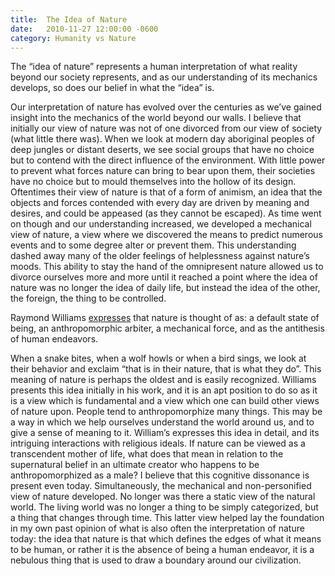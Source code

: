```yaml
---
title:  The Idea of Nature
date:   2010-11-27 12:00:00 -0600
category: Humanity vs Nature
---
```


The “idea of nature” represents a human interpretation of what reality beyond our society represents, and as our
understanding of its mechanics develops, so does our belief in what the “idea” is.

Our interpretation of nature has evolved over the centuries as we’ve gained insight into the mechanics of the world
beyond our walls. I believe that initially our view of nature was not of one divorced from our view of society (what
little there was). When we look at modern day aboriginal peoples of deep jungles or distant deserts, we see social
groups that have no choice but to contend with the direct influence of the environment. With little power to prevent
what forces nature can bring to bear upon them, their societies have no choice but to mould themselves into the hollow
of its design. Oftentimes their view of nature is that of a form of animism, an idea that the objects and forces contended
with every day are driven by meaning and desires, and could be appeased (as they cannot be escaped). As time went on
though and our understanding increased, we developed a mechanical view of nature, a view where we discovered the means
to predict numerous events and to some degree alter or prevent them. This understanding dashed away many of the older
feelings of helplessness against nature’s moods. This ability to stay the hand of the omnipresent nature allowed us to
divorce ourselves more and more until it reached a point where the idea of nature was no longer the idea of daily life,
but instead the idea of the other, the foreign, the thing to be controlled.

Raymond Williams [expresses](https://www.amazon.com/Problems-Materialism-Culture-Raymond-Williams/dp/0860910288) that
nature is thought of as: a default state of being, an anthropomorphic arbiter, a mechanical force, and as the antithesis
of human endeavors.

When a snake bites, when a wolf howls or when a bird sings, we look at their behavior and exclaim “that is in their nature,
that is what they do”. This meaning of nature is perhaps the oldest and is easily recognized. Williams presents this idea
initially in his work, and it is an apt position to do so as it is a view which is fundamental and a view which one can
build other views of nature upon. People tend to anthropomorphize many things. This may be a way in which we help ourselves
understand the world around us, and to give a sense of meaning to it. William’s expresses this idea in detail, and its
intriguing interactions with religious ideals. If nature can be viewed as a transcendent mother of life, what does that
mean in relation to the supernatural belief in an ultimate creator who happens to be anthropomorphized as a male? I believe
that this cognitive dissonance is present even today. Simultaneously, the mechanical and non-personified view of nature
developed. No longer was there a static view of the natural world. The living world was no longer a thing to be simply
categorized, but a thing that changes through time. This latter view helped lay the foundation in my own past opinion of
what is also often the interpretation of nature today: the idea that nature is that which defines the edges of what it
means to be human, or rather it is the absence of being a human endeavor, it is a nebulous thing that is used to draw a
boundary around our civilization.
